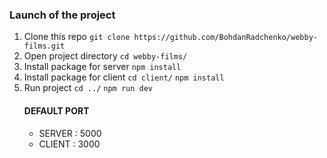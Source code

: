 ### Launch of the project
1. Clone this repo 
	`git clone https://github.com/BohdanRadchenko/webby-films.git` 
2. Open project directory
	`cd webby-films/`
3. Install package for server
	`npm install`
4. Install package for client
	`cd client/`
	`npm install`
5. Run project
	`cd ../`
	`npm run dev`
	#### DEFAULT PORT
	* SERVER : 5000
	* CLIENT : 3000		
